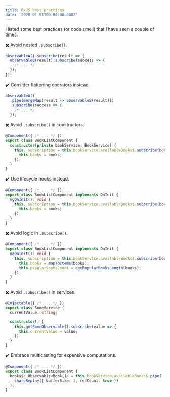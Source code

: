 ```yaml
---
title: RxJS best practices
date: '2020-01-01T00:00:00.000Z'
---
```


I listed some best practices (or code smell) that I have seen a couple of times.

✖️ Avoid nested `.subscribe()`.

```ts
observableA().subscribe(result => {
  observableB(result).subscribe(success => {
    /* ... */
  });
});
```

✔️ Consider flattening operators instead.

```ts
observableA()
  .pipe(mergeMap(result => observableB(result)))
  .subscribe(success => {
    /* ... */
  });
```

✖️ Avoid `.subscribe()` in constructors.

```ts
@Component({ /* ... */ })
export class BookListComponent {
  constructor(private bookService: BookService) {
    this._subscription = this.bookService.availableBooks$.subscribe(books => {
      this.books = books;
    });
  }
}
```

✔️ Use lifecycle hooks instead.

```ts
@Component({ /* ... */ })
export class BookListComponent implements OnInit {
  ngOnInit(): void {
    this._subscription = this.bookService.availableBooks$.subscribe(books => {
      this.books = books;
    });
  }
}
```

✖️ Avoid logic in `.subscribe()`.

```ts
@Component({ /* ... */ })
export class BookListComponent implements OnInit {
  ngOnInit(): void {
    this._subscription = this.bookService.availableBooks$.subscribe(books => {
      this.books = mapToItems(books);
      this.popularBooksCount = getPopularBooksLength(books);
    });
  }
}
```

✖️ Avoid `.subscribe()` in services.

```ts
@Injectable({ /* ... */ })
export class SomeService {
  currentValue: string;

  constructor() {
    this.getSomeObservable().subscribe(value => {
      this.currentValue = value;
    });
  }
}
```

✔️ Embrace multicasting for expensive computations.

```ts
@Component({ /* ... */ })
export class BookListComponent {
  books$: Observable<Book[]> = this.bookService.availableBooks$.pipe(
    shareReplay({ bufferSize: 1, refCount: true })
  );
}
```
